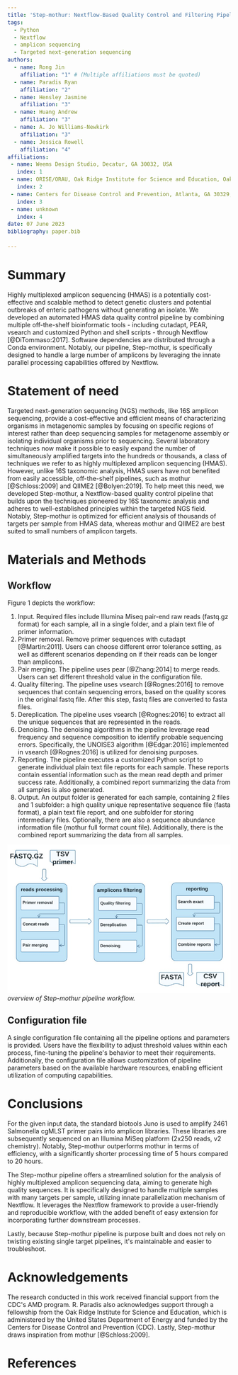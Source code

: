 ```yaml
---
title: 'Step-mothur: Nextflow-Based Quality Control and Filtering Pipeline for Highly Multiplexed Amplicon Sequencing Data'
tags:
  - Python
  - Nextflow
  - amplicon sequencing
  - Targeted next-generation sequencing
authors:
  - name: Rong Jin
    affiliation: "1" # (Multiple affiliations must be quoted)
  - name: Paradis Ryan
    affiliation: "2"
  - name: Hensley Jasmine
    affiliation: "3"
  - name: Huang Andrew
    affiliation: "3"
  - name: A. Jo Williams-Newkirk
    affiliation: "3"
  - name: Jessica Rowell
    affiliation: "4"
affiliations:
 - name: Weems Design Studio, Decatur, GA 30032, USA
   index: 1
 - name: ORISE/ORAU, Oak Ridge Institute for Science and Education, Oak Ridge, TN 37830, USA
   index: 2
 - name: Centers for Disease Control and Prevention, Atlanta, GA 30329, USA
   index: 3
 - name: unknown
   index: 4
date: 07 June 2023
bibliography: paper.bib

---
```


# Summary

Highly multiplexed amplicon sequencing (HMAS) is a potentially cost-effective and scalable method to detect genetic clusters and potential outbreaks of enteric pathogens without generating an isolate. We developed an automated HMAS data quality control pipeline by combining multiple off-the-shelf bioinformatic tools - including cutadapt, PEAR, vsearch and customized Python and shell scripts - through Nextflow [@DiTommaso:2017]. Software dependencies are distributed through a Conda environment. Notably, our pipeline, Step-mothur, is specifically designed to handle a large number of amplicons by leveraging the innate parallel processing capabilities offered by Nextflow.

# Statement of need

Targeted next-generation sequencing (NGS) methods, like 16S amplicon sequencing, provide a cost-effective and efficient means of characterizing organisms in metagenomic samples by focusing on specific regions of interest rather than deep sequencing samples for metagenome assembly or isolating individual organisms prior to sequencing. Several laboratory techniques now make it possible to easily expand the number of simultaneously amplified targets into the hundreds or thousands, a class of techniques we refer to as highly multiplexed amplicon sequencing (HMAS). However, unlike 16S taxonomic analysis, HMAS users have not benefited from easily accessible, off-the-shelf pipelines, such as mothur [@Schloss:2009] and QIIME2 [@Bolyen:2019]. To help meet this need, we developed Step-mothur, a Nextflow-based quality control pipeline that builds upon the techniques pioneered by 16S taxonomic analysis and adheres to well-established principles within the targeted NGS field. Notably, Step-mothur is optimized for efficient analysis of thousands of targets per sample from HMAS data, whereas mothur and QIIME2 are best suited to small numbers of amplicon targets. 

# Materials and Methods
## Workflow
Figure 1 depicts the workflow:
1. Input.  Required files include Illumina Miseq pair-end raw reads (fastq.gz format) for each sample, all in a single folder, and a plain text file of primer information.   
2. Primer removal.  Remove primer sequences with cutadapt [@Martin:2011]. Users can choose different error tolerance setting, as well as different scenarios depending on if their reads can be longer than amplicons.   
3. Pair merging.  The pipeline uses pear [@Zhang:2014] to merge reads. Users can set different threshold value in the configuration file.   
4. Quality filtering.  The pipeline uses vsearch [@Rognes:2016] to remove sequences that contain sequencing errors, based on the quality scores in the original fastq file. After this step, fastq files are converted to fasta files.   
5. Dereplication.  The pipeline uses vsearch [@Rognes:2016] to extract all the unique sequences that are represented in the reads.   
6. Denoising.   The denoising algorithms in the pipeline leverage read frequency and sequence composition to identify probable sequencing errors. Specifically, the UNOISE3 algorithm [@Edgar:2016] implemented in vsearch [@Rognes:2016] is utilized for denoising purposes.   
7. Reporting.  The pipeline executes a customized Python script to generate individual plain text file reports for each sample. These reports contain essential information such as the mean read depth and primer success rate. Additionally, a combined report summarizing the data from all samples is also generated.   
8. Output.  An output folder is generated for each sample, containing 2 files and 1 subfolder: a high quality unique representative sequence file (fasta format), a plain text file report, and one subfolder for storing intermediary files. Optionally, there are also a sequence abundance information file (mothur full format count file). Additionally, there is the combined report summarizing the data from all samples.    

  
![Figure 1](HMAS2_pipeline_JOSS_resize.jpg)  
*overview of Step-mothur pipeline workflow.*


## Configuration file
A single configuration file containing all the pipeline options and parameters is provided. Users have the flexibility to adjust threshold values within each process, fine-tuning the pipeline's behavior to meet their requirements. Additionally, the configuration file allows customization of pipeline parameters based on the available hardware resources, enabling efficient utilization of computing capabilities.   




# Conclusions  
For the given input data, the standard biotools Juno is used to amplify 2461 Salmonella cgMLST primer pairs into amplicon libraries. These libraries are subsequently sequenced on an Illumina MiSeq platform (2x250 reads, v2 chemistry). Notably, Step-mothur outperforms mothur in terms of efficiency, with a significantly shorter processing time of 5 hours compared to 20 hours.   

The Step-mothur pipeline offers a streamlined solution for the analysis of highly multiplexed amplicon sequencing data, aiming to generate high quality sequences. It is specifically designed to handle multiple samples with many targets per sample, utilizing innate parallelization mechanism of Nextflow. It leverages the Nextflow framework to provide a user-friendly and reproducible workflow, with the added benefit of easy extension for incorporating further downstream processes.   

Lastly, because Step-mothur pipeline is purpose built and does not rely on twisting existing single target pipelines, it's maintainable and easier to troubleshoot. 


# Acknowledgements
The research conducted in this work received financial support from the CDC's AMD program. R. Paradis also acknowledges support through a fellowship from the Oak Ridge Institute for Science and Education, which is administered by the United States Department of Energy and funded by the Centers for Disease Control and Prevention (CDC). Lastly, Step-mothur draws inspiration from mothur [@Schloss:2009].   

# References
